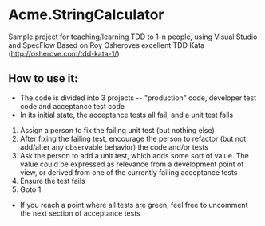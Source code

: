 # Acme.StringCalculator
Sample project for teaching/learning TDD to 1-n people, using Visual Studio and SpecFlow
Based on Roy Osheroves excellent TDD Kata (http://osherove.com/tdd-kata-1/)

## How to use it:
* The code is divided into 3 projects -- "production" code, developer test code and acceptance test code
* In its initial state, the acceptance tests all fail, and a unit test fails
1. Assign a person to fix the failing unit test (but nothing else)
2. After fixing the failing test, encourage the person to refactor (but not add/alter any observable behavior) the code and/or tests
3. Ask the person to add a unit test, which adds some sort of value. The value could be expressed as relevance from a development point of view, or derived from one of the currently failing acceptance tests
4. Ensure the test fails
5. Goto 1
* If you reach a point where all tests are green, feel free to uncomment the next section of acceptance tests
